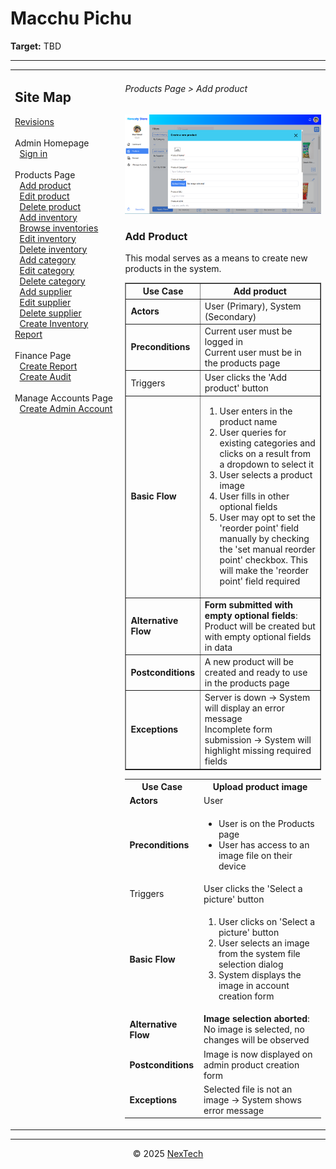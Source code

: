 # Macchu Pichu

**Target:** TBD

---

<table>
  <tr>
    <td valign="top" style="width: 35%;">
      <h2>Site Map</h2>
      <a href="../readme.md">Revisions</a><br><br>     
      Admin Homepage<br>
      &nbsp;&nbsp;<a href="./sign-in.md">Sign in</a><br><br>
      Products Page<br>
      &nbsp;&nbsp;<a href="./add-product.md">Add product</a><br>
      &nbsp;&nbsp;<a href="./edit-product.md">Edit product</a><br>
      &nbsp;&nbsp;<a href="./delete-product.md">Delete product</a><br>
      &nbsp;&nbsp;<a href="./add-inventory.md">Add inventory</a><br>
      &nbsp;&nbsp;<a href="./browse-inventory.md">Browse inventories</a><br>
      &nbsp;&nbsp;<a href="./edit-inventory.md">Edit inventory</a><br>
      &nbsp;&nbsp;<a href="./delete-inventory.md">Delete inventory</a><br>
      &nbsp;&nbsp;<a href="./add-category.md">Add category</a><br>
      &nbsp;&nbsp;<a href="./edit-category.md">Edit category</a><br>
      &nbsp;&nbsp;<a href="./delete-category.md">Delete category</a><br>
      &nbsp;&nbsp;<a href="./add-supplier.md">Add supplier</a><br>
      &nbsp;&nbsp;<a href="./edit-suppplier.md">Edit supplier</a><br>
      &nbsp;&nbsp;<a href="./delete-supplier.md">Delete supplier</a><br>
      &nbsp;&nbsp;<a href="./create-inventory-report.md">Create Inventory Report</a><br><br>
      Finance Page<br>
      &nbsp;&nbsp;<a href="./create-report.md">Create Report</a><br>
      &nbsp;&nbsp;<a href="./create-audit.md">Create Audit</a><br><br>
      Manage Accounts Page<br>
      &nbsp;&nbsp;<a href="./create-admin-account.md">Create Admin Account</a><br><br>
    </td>
    <td valign="top" >
      <h6> Products Page > Add product </h6>
        <img src = "./mock-ups/add-product.png" />
      <h3>Add Product</h3>
      <p>This modal serves as a means to create new products in the system.</p>
      <table border="1">
        <tr>
          <th>Use Case</th>
          <th>Add product</th>
        </tr>
        <tr>
          <td><b>Actors</b></td>
          <td>User (Primary), System (Secondary)</td>
        </tr>
        <tr>
          <td><b>Preconditions</b></td>
          <td>Current user must be logged in<br>
            Current user must be in the products page
          </td>
        </tr>
        <tr>
          <td>Triggers</td>
          <td>User clicks the 'Add product' button</td>
        </tr>
        <tr>
          <td><b>Basic Flow</b></td>
          <td>
            <ol>
              <li>User enters in the product name</li>
              <li>User queries for existing categories and clicks on a result from a dropdown to select it</li>
              <li>User selects a product image</li>
              <li>User fills in other optional fields</li>
              <li>User may opt to set the 'reorder point' field manually by checking the 'set manual reorder point' checkbox. This will make the 'reorder point' field required</li>
            </ol>
          </td>
        </tr>
        <tr>
          <td><b>Alternative Flow</b></td>
          <td>
            <strong>Form submitted with empty optional fields</strong>: Product will be created but with empty optional fields in data
          </td>
        </tr>
        <tr>
          <td><b>Postconditions</b></td>
          <td>
            A new product will be created and ready to use in the products page
          </td>
        </tr>
        <tr>
          <td><b>Exceptions</b></td>
          <td>Server is down → System will display an error message<br>
           Incomplete form submission → System will highlight missing required fields
          </td>
        </tr>
        </table>
        <table>
        <tr>
          <th>Use Case</th>
          <th>Upload product image</th>
        </tr>
        <tr>
          <td><b>Actors</b></td>
          <td>User</td>
        </tr>
        <tr>
          <td><b>Preconditions</b></td>
          <td>
            <ul>
              <li>User is on the Products page</li>
              <li>User has access to an image file on their device</li>
            </ul>
          </td>
        </tr>
        <tr>
          <td>Triggers</td>
          <td>User clicks the 'Select a picture' button</td>
        </tr>
        <tr>
          <td><b>Basic Flow</b></td>
          <td>
            <ol>
              <li>User clicks on 'Select a picture' button</li>
              <li>User selects an image from the system file selection dialog</li>
              <li>System displays the image in account creation form</li>
            </ol>
          </td>
        </tr>
        <tr>
          <td><b>Alternative Flow</b></td>
          <td><strong>Image selection aborted</strong>: No image is selected, no changes will be observed<br>
          </td>
        </tr>
        <tr>
          <td><b>Postconditions</b></td>
          <td>Image is now displayed on admin product creation form</td>
        </tr>
        <tr>
          <td><b>Exceptions</b></td>
          <td>Selected file is not an image → System shows error message</td>
        </tr>
        </table>
    </td>
  </tr>
</table>

---

<div align="center">
  © 2025 <a href="#">NexTech</a>
</div>
